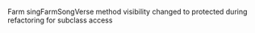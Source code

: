 Farm singFarmSongVerse method visibility changed to protected during refactoring for subclass access
